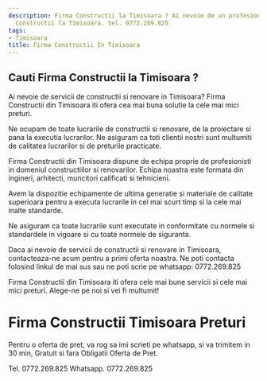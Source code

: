 ```yaml
---
description: Firma Constructii la Timisoara ? Ai nevoie de un profesionist in Firma
  Constructii la Timisoara. tel. 0772.269.825
tags:
- Timisoara
title: Firma Constructii In Timisoara
---
```



## Cauti Firma Constructii la Timisoara ?

Ai nevoie de servicii de constructii si renovare in Timisoara? Firma Constructii din Timisoara iti ofera cea mai buna solutie la cele mai mici preturi. 

Ne ocupam de toate lucrarile de constructii si renovare, de la proiectare si pana la executia lucrarilor. Ne asiguram ca toti clientii nostri sunt multumiti de calitatea lucrarilor si de preturile practicate. 

Firma Constructii din Timisoara dispune de echipa proprie de profesionisti in domeniul constructiilor si renovarilor. Echipa noastra este formata din ingineri, arhitecti, muncitori calificati si tehnicieni. 

Avem la dispozitie echipamente de ultima generatie si materiale de calitate superioara pentru a executa lucrarile in cel mai scurt timp si la cele mai inalte standarde. 

Ne asiguram ca toate lucrarile sunt executate in conformitate cu normele si standardele in vigoare si cu toate normele de siguranta. 

Daca ai nevoie de servicii de constructii si renovare in Timisoara, contacteaza-ne acum pentru a primi oferta noastra. Ne poti contacta folosind linkul de mai sus sau ne poti scrie pe whatsapp: 0772.269.825 

Firma Constructii din Timisoara iti ofera cele mai bune servicii si cele mai mici preturi. Alege-ne pe noi si vei fi multumit!

# Firma Constructii Timisoara Preturi
Pentru o oferta de pret, va rog sa imi scrieti pe whatsapp, si va trimitem in 30 min, Gratuit si fara Obligatii Oferta de Pret.

Tel. 0772.269.825
Whatsapp. 0772.269.825